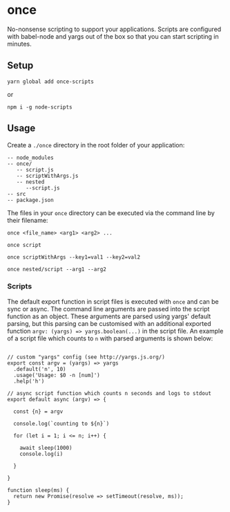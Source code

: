 # once
No-nonsense scripting to support your applications. Scripts are configured with babel-node and yargs out of the box so that you can start scripting in minutes.

## Setup
`yarn global add once-scripts`

or

`npm i -g node-scripts`

## Usage
Create a `./once` directory in the root folder of your application:

```
-- node_modules
-- once/
   -- script.js
   -- scriptWithArgs.js
   -- nested
      --script.js
-- src
-- package.json
```

The files in your `once` directory can be executed via the command line by their filename:

`once <file_name> <arg1> <arg2> ...`

`once script`

`once scriptWithArgs --key1=val1 --key2=val2`

`once nested/script --arg1 --arg2`

### Scripts
The default export function in script files is executed with `once` and can be sync or async. The command line arguments are passed into the script function as an object. These arguments are parsed using yargs' default parsing, but this parsing can be customised with an additional exported function `argv: (yargs) => yargs.boolean(...)` in the script file. An example of a script file which counts to `n` with parsed arguments is shown below:

```

// custom "yargs" config (see http://yargs.js.org/)
export const argv = (yargs) => yargs
  .default('n', 10)
  .usage('Usage: $0 -n [num]')
  .help('h')

// async script function which counts n seconds and logs to stdout
export default async (argv) => {

  const {n} = argv

  console.log(`counting to ${n}`)

  for (let i = 1; i <= n; i++) {

    await sleep(1000)
    console.log(i)

  }

}

function sleep(ms) {
  return new Promise(resolve => setTimeout(resolve, ms));
}

```
